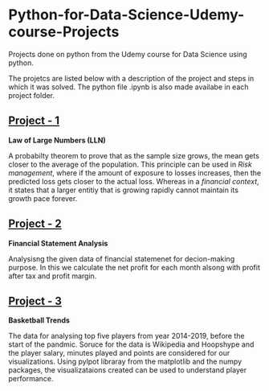 # Python-for-Data-Science-Udemy-course-Projects
Projects done on python from the Udemy course for Data Science using python.

The projetcs are listed below with a description of the project and steps in which it was solved. The python file .ipynb is also made availabe in each project folder.

## [Project - 1](https://github.com/Menon-R/Python-for-Data-Science-Udemy-course-Projects/blob/master/Project%20-1%20Law%20of%20Large%20Numbers)

**Law of Large Numbers (LLN)**

A probabilty theorem to prove that as the sample size grows, the mean gets closer to the average of the population. This principle can be used in *Risk management*, where if the amount of exposure to losses increases, then the predicted loss gets closer to the actual loss. Whereas in a *financial context*, it states that a larger entitiy that is growing rapidly cannot maintain its growth pace forever.

## [Project - 2](https://github.com/Menon-R/Python-for-Data-Science-Udemy-course-Projects/blob/master/Project%20-2%20Financial%20Statement%20Analysis)

**Financial Statement Analysis**

Analysisng the given data of financial statemenet for decion-making purpose. In this we calculate the net profit for each month alsong with profit after tax and profit margin.

## [Project - 3](https://github.com/Menon-R/Python-for-Data-Science-Udemy-course-Projects/tree/master/Project%20-3%20Basketball%20Trends)

**Basketball Trends**

The data for analysing top five players from year 2014-2019, before the start of the pandmic. Soruce for the data is Wikipedia and Hoopshype and the player salary, minutes played and points are considered for our visualizations. Using pylpot libraray from the matplotlib and the numpy packages, the visualizataions created can be used to understand player performance.
